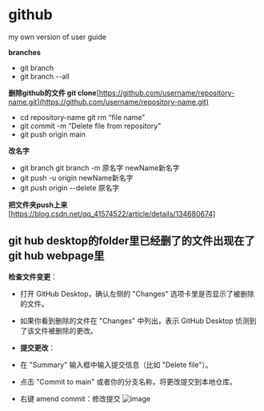 # github
my own version of user guide


**branches**
 - git branch
 - git branch --all

**删除github的文件 git clone**[https://github.com/username/repository-name.git](https://github.com/username/repository-name.git)

 - cd repository-name git rm “file name” 
 - git commit -m "Delete file from repository"  
 - git push origin main


**改名字** 

 - git branch git branch -m 原名字 newName新名字  
 - git push -u origin newName新名字  
 - git push origin --delete 原名字



**把文件夹push上来**
[https://blog.csdn.net/qq_41574522/article/details/134680674]


## **git hub desktop的folder里已经删了的文件出现在了git hub webpage里**

**检查文件变更**：
-   打开 GitHub Desktop，确认左侧的 "Changes" 选项卡里是否显示了被删除的文件。
-   如果你看到删除的文件在 "Changes" 中列出，表示 GitHub Desktop 侦测到了该文件被删除的更改。

- **提交更改**：
-   在 "Summary" 输入框中输入提交信息（比如 "Delete file"）。
-   点击 "Commit to main" 或者你的分支名称，将更改提交到本地仓库。
-   右键 amend commit：修改提交
![image](https://github.com/user-attachments/assets/97f6cfa7-b6d8-4c38-9da4-509b720c0309)
